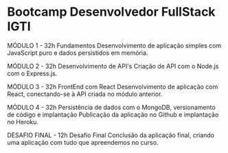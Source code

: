 # Bootcamp Desenvolvedor FullStack IGTI

MÓDULO 1 - 32h
Fundamentos
Desenvolvimento de aplicação simples com JavaScript puro e dados persistidos em memória.

MÓDULO 2 - 32h
Desenvolvimento de API's
Criação de API com o Node.js com o Express.js.

MÓDULO 3 - 32h
FrontEnd com React
Desenvolvimento de aplicação com React, conectando-se à API criada no módulo anterior.

MÓDULO 4 - 32h
Persistência de dados com o MongoDB, versionamento de código e implantação
Publicação da aplicação no Github e implantação no Heroku.

DESAFIO FINAL - 12h
Desafio Final
Conclusão da aplicação final, criando uma aplicação com tudo que apreendemos no curso.

